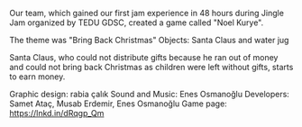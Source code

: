 Our team, which gained our first jam experience in 48 hours during Jingle Jam organized by TEDU GDSC, created a game called "Noel Kurye".

The theme was "Bring Back Christmas"
Objects: Santa Claus and water jug

Santa Claus, who could not distribute gifts because he ran out of money and could not bring back Christmas as children were left without gifts, starts to earn money.

Graphic design: rabia çalık
Sound and Music: Enes Osmanoğlu
Developers: Samet Ataç, Musab Erdemir, Enes Osmanoğlu
Game page: https://lnkd.in/dRqgp_Qm
